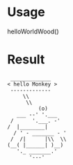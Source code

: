 # Usage
helloWorldWood()
# Result
```
 _____________
< hello Monkey >
 -------------
     \\
      \\
          (o)
   ___ --' '.___
 /      '.___. -'
/  |________|
  / ' - _______ - '
 /  /|      |\\  \\
(__( |______| )__)
   '._ _______.'   
       '---'
```
